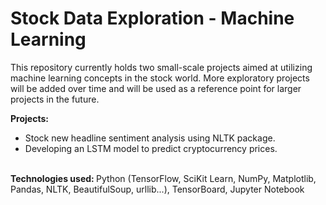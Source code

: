 <h1>Stock Data Exploration - Machine Learning</h1>

<p>
  This repository currently holds two small-scale projects aimed at utilizing machine learning concepts in the stock world. More exploratory projects will be added over time and 
  will be used as a reference point for larger projects in the future.
</p>
  
<strong>Projects:<br></strong>
* Stock new headline sentiment analysis using NLTK package.<br>
* Developing an LSTM model to predict cryptocurrency prices.<br><br>

<p>
<strong>Technologies used: </strong>
Python (TensorFlow, SciKit Learn, NumPy, Matplotlib, Pandas, NLTK, BeautifulSoup, urllib...), TensorBoard, Jupyter Notebook
</p>
